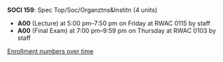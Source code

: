 **SOCI 159**: Spec Top/Soc/Organztns&Institn (4 units)

- **A00** (Lecture) at 5:00 pm–7:50 pm on Friday at RWAC 0115 by staff
- **A00** (Final Exam) at 7:00 pm–9:59 pm on Thursday at RWAC 0103 by staff

[Enrollment numbers over time](./SOCI159.tsv)
